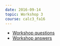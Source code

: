 ```yaml
---
date: 2016-09-14
topic: Workshop 3
course: calc3_fa16
---
```


- [Workshop questions](http://ckottke.ncf.edu/calc3/workshop3.pdf)
- [Workshop answers](http://ckottke.ncf.edu/calc3/workshop3_solns.pdf)

